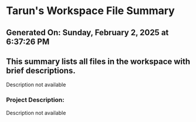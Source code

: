 # Tarun's Workspace File Summary
## Generated On: Sunday, February 2, 2025 at 6:37:26 PM
This summary lists all files in the workspace with brief descriptions.
---
Description not available 
### Project Description:
 Description not available
